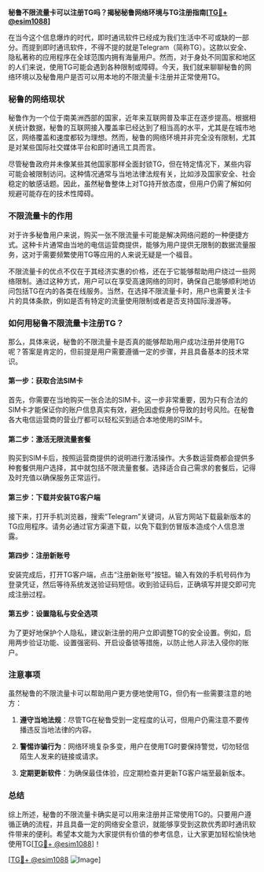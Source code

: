 **秘鲁不限流量卡可以注册TG吗？揭秘秘鲁网络环境与TG注册指南[[TG💪+ @esim1088](https://t.me/s/esim1088)]**

在当今这个信息爆炸的时代，即时通讯软件已经成为我们生活中不可或缺的一部分。而提到即时通讯软件，不得不提的就是Telegram（简称TG）。这款以安全、隐私著称的应用程序在全球范围内拥有海量用户。然而，对于身处不同国家和地区的人们来说，使用TG可能会遇到各种限制或障碍。今天，我们就来聊聊秘鲁的网络环境以及秘鲁用户是否可以用本地的不限流量卡注册并正常使用TG。

### 秘鲁的网络现状

秘鲁作为一个位于南美洲西部的国家，近年来互联网普及率正在逐步提高。根据相关统计数据，秘鲁的互联网接入覆盖率已经达到了相当高的水平，尤其是在城市地区，网络覆盖和速度都较为理想。然而，秘鲁的网络环境并非完全没有限制，尤其是对某些国际社交媒体平台和即时通讯工具而言。

尽管秘鲁政府并未像某些其他国家那样全面封锁TG，但在特定情况下，某些内容可能会被限制访问。这种情况通常与当地法律法规有关，比如涉及国家安全、社会稳定的敏感话题。因此，虽然秘鲁整体上对TG持开放态度，但用户仍需了解如何规避可能存在的技术性障碍。

### 不限流量卡的作用

对于许多秘鲁用户来说，购买一张不限流量卡可能是解决网络问题的一种便捷方式。这种卡片通常由当地的电信运营商提供，能够为用户提供无限制的数据流量服务，这对于需要频繁使用TG等应用的人来说无疑是一个福音。

不限流量卡的优点不仅在于其经济实惠的价格，还在于它能够帮助用户绕过一些网络限制。通过这种方式，用户可以在享受高速网络的同时，确保自己能够顺利地访问包括TG在内的各类在线服务。当然，在选择不限流量卡时，用户也需要关注卡片的具体条款，例如是否有特定的流量使用限制或者是否支持国际漫游等。

### 如何用秘鲁不限流量卡注册TG？

那么，具体来说，秘鲁的不限流量卡是否真的能够帮助用户成功注册并使用TG呢？答案是肯定的，但前提是用户需要遵循一定的步骤，并且具备基本的技术常识。

#### 第一步：获取合法SIM卡

首先，你需要在当地购买一张合法的SIM卡。这一步非常重要，因为只有合法的SIM卡才能保证你的账户信息真实有效，避免因虚假身份导致的封号风险。在秘鲁各大电信运营商的营业厅都可以轻松买到适合本地使用的SIM卡。

#### 第二步：激活无限流量套餐

购买到SIM卡后，按照运营商提供的说明进行激活操作。大多数运营商都会提供多种套餐供用户选择，其中就包括不限流量套餐。选择适合自己需求的套餐后，记得及时充值以确保服务正常运行。

#### 第三步：下载并安装TG客户端

接下来，打开手机浏览器，搜索“Telegram”关键词，从官方网站下载最新版本的TG应用程序。请务必通过官方渠道下载，以免下载到仿冒版本造成个人信息泄露。

#### 第四步：注册新账号

安装完成后，打开TG客户端，点击“注册新账号”按钮。输入有效的手机号码作为登录凭证，然后等待系统发送验证码短信。收到验证码后，正确填写并提交即可完成注册过程。

#### 第五步：设置隐私与安全选项

为了更好地保护个人隐私，建议新注册的用户立即调整TG的安全设置。例如，启用两步验证功能、设置强密码、开启设备锁等措施，以防止他人非法入侵你的账户。

### 注意事项

虽然秘鲁的不限流量卡可以帮助用户更方便地使用TG，但仍有一些需要注意的地方：

1. **遵守当地法规**：尽管TG在秘鲁受到一定程度的认可，但用户仍需注意不要传播违反当地法律的内容。
   
2. **警惕诈骗行为**：网络环境复杂多变，用户在使用TG时要保持警觉，切勿轻信陌生人发来的链接或请求。

3. **定期更新软件**：为确保最佳体验，应定期检查并更新TG客户端至最新版本。

### 总结

综上所述，秘鲁的不限流量卡确实是可以用来注册并正常使用TG的。只要用户遵循正确的流程，并且具备一定的网络安全意识，就能够享受到这款优秀即时通讯软件带来的便利。希望本文能为大家提供有价值的参考信息，让大家更加轻松愉快地使用TG[[TG💪+ @esim1088](https://t.me/s/esim1088)]！

[[TG💪+ @esim1088](https://t.me/s/esim1088) ![Image](https://i.postimg.cc/4NQfJmqS/Snipaste-2025-05-13-00-14-12.png)]